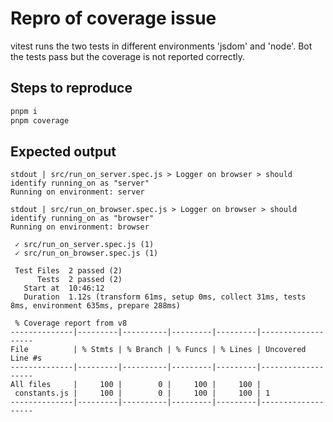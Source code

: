 # Repro of coverage issue

vitest runs the two tests in different environments 'jsdom' and 'node'. Bot the tests pass but the coverage is not reported correctly.

## Steps to reproduce

```bash
pnpm i
pnpm coverage
```

## Expected output

```text
stdout | src/run_on_server.spec.js > Logger on browser > should identify running_on as "server"
Running on environment: server

stdout | src/run_on_browser.spec.js > Logger on browser > should identify running_on as "browser"
Running on environment: browser

 ✓ src/run_on_server.spec.js (1)
 ✓ src/run_on_browser.spec.js (1)

 Test Files  2 passed (2)
      Tests  2 passed (2)
   Start at  10:46:12
   Duration  1.12s (transform 61ms, setup 0ms, collect 31ms, tests 8ms, environment 635ms, prepare 288ms)

 % Coverage report from v8
--------------|---------|----------|---------|---------|-------------------
File          | % Stmts | % Branch | % Funcs | % Lines | Uncovered Line #s
--------------|---------|----------|---------|---------|-------------------
All files     |     100 |        0 |     100 |     100 |
 constants.js |     100 |        0 |     100 |     100 | 1
--------------|---------|----------|---------|---------|-------------------
```
